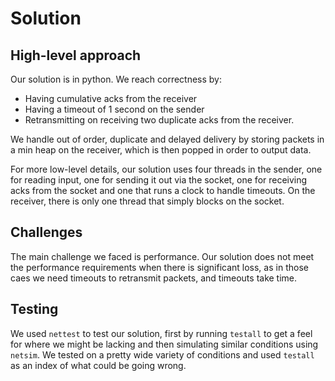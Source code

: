 # Solution

## High-level approach

Our solution is in python. We reach correctness by:

- Having cumulative acks from the receiver
- Having a timeout of 1 second on the sender
- Retransmitting on receiving two duplicate acks from the receiver.

We handle out of order, duplicate and delayed delivery by storing packets in a min heap on the receiver, which is then popped in order to output data.

For more low-level details, our solution uses four threads in the sender, one for reading input, one for sending it out via the socket, one for receiving acks from the socket and one that runs a clock to handle timeouts. On the receiver, there is only one thread that simply blocks on the socket.

## Challenges

The main challenge we faced is performance. Our solution does not meet the performance requirements when there is significant loss, as in those caes we need timeouts to retransmit packets, and timeouts take time.

## Testing

We used `nettest` to test our solution, first by running `testall` to get a feel for where we might be lacking and then simulating similar conditions using `netsim`. We tested on a pretty wide variety of conditions and used `testall` as an index of what could be going wrong.
